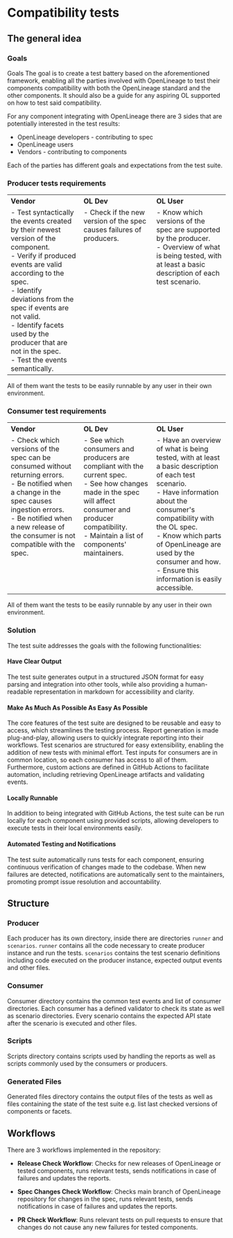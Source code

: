 # Compatibility tests

## The general idea

### Goals
Goals
The goal is to create a test battery based on the aforementioned framework, enabling all the parties involved with OpenLineage to test their components compatibility with both the OpenLineage standard and the other components. It should also be a guide for any aspiring OL supported on how to test said compatibility.

For any component integrating with OpenLineage there are 3 sides that are potentially interested in the test results:
- OpenLineage developers - contributing to spec 
- OpenLineage users
- Vendors - contributing to components

Each of the parties has different goals and expectations from the test suite.

### Producer tests requirements

<table style="width:100%;">
  <tr>
    <th style="width:33.33%; text-align:left; vertical-align:top;">Vendor</th>
    <th style="width:33.33%; text-align:left; vertical-align:top;">OL Dev</th>
    <th style="width:33.33%; text-align:left; vertical-align:top;">OL User</th>
  </tr>
  <tr>
    <td style="vertical-align:top;">
      - Test syntactically the events created by their newest version of the component.<br>
      - Verify if produced events are valid according to the spec.<br>
      - Identify deviations from the spec if events are not valid.<br>
      - Identify facets used by the producer that are not in the spec.<br>
      - Test the events semantically.
    </td>
    <td style="vertical-align:top;">
      - Check if the new version of the spec causes failures of producers.
    </td>
    <td style="vertical-align:top;">
      - Know which versions of the spec are supported by the producer.<br>
      - Overview of what is being tested, with at least a basic description of each test scenario.
    </td>
  </tr>
</table>


All of them want the tests to be easily runnable by any user in their own environment.

### Consumer test requirements

<table style="width:100%;">
  <tr>
    <th style="width:33.33%; text-align:left; vertical-align:top;">Vendor</th>
    <th style="width:33.33%; text-align:left; vertical-align:top;">OL Dev</th>
    <th style="width:33.33%; text-align:left; vertical-align:top;">OL User</th>
  </tr>
  <tr>
    <td style="vertical-align:top;">
      - Check which versions of the spec can be consumed without returning errors.<br>
      - Be notified when a change in the spec causes ingestion errors.<br>
      - Be notified when a new release of the consumer is not compatible with the spec.
    </td>
    <td style="vertical-align:top;">
      - See which consumers and producers are compliant with the current spec.<br>
      - See how changes made in the spec will affect consumer and producer compatibility.<br>
      - Maintain a list of components' maintainers.
    </td>
    <td style="vertical-align:top;">
      - Have an overview of what is being tested, with at least a basic description of each test scenario.<br>
      - Have information about the consumer's compatibility with the OL spec.<br>
      - Know which parts of OpenLineage are used by the consumer and how.<br>
      - Ensure this information is easily accessible.
    </td>
  </tr>
</table>


All of them want the tests to be easily runnable by any user in their own environment.

### Solution

The test suite addresses the goals with the following functionalities:

#### Have Clear Output

The test suite generates output in a structured JSON format for easy parsing and integration into other tools, while also providing a human-readable representation in markdown for accessibility and clarity.

#### Make As Much As Possible As Easy As Possible

The core features of the test suite are designed to be reusable and easy to access, which streamlines the testing process. Report generation is made plug-and-play, allowing users to quickly integrate reporting into their workflows. Test scenarios are structured for easy extensibility, enabling the addition of new tests with minimal effort. Test inputs for consumers are in common location, so each consumer has access to all of them. Furthermore, custom actions are defined in GitHub Actions to facilitate automation, including retrieving OpenLineage artifacts and validating events.

#### Locally Runnable

In addition to being integrated with GitHub Actions, the test suite can be run locally for each component using provided scripts, allowing developers to execute tests in their local environments easily.

#### Automated Testing and Notifications

The test suite automatically runs tests for each component, ensuring continuous verification of changes made to the codebase. When new failures are detected, notifications are automatically sent to the maintainers, promoting prompt issue resolution and accountability.

## Structure

### Producer

Each producer has its own directory, inside there are directories `runner` and `scenarios`. `runner` contains all the code necessary to create producer instance and run the tests. `scenarios` contains the test scenario definitions including code executed on the producer instance, expected output events and other files.

### Consumer

Consumer directory contains the common test events and list of consumer directories. Each consumer has a defined validator to check its state as well as scenario directories. Every scenario contains the expected API state after the scenario is executed and other files.


### Scripts

Scripts directory contains scripts used by handling the reports as well as scripts commonly used by the consumers or producers.

### Generated Files

Generated files directory contains the output files of the tests as well as files containing the state of the test suite e.g. list last checked versions of components or facets.

## Workflows

There are 3 workflows implemented in the repository:

- **Release Check Workflow**: Checks for new releases of OpenLineage or tested components, runs relevant tests, sends notifications in case of failures and updates the reports.

- **Spec Changes Check Workflow**: Checks main branch of OpenLineage repository for changes in the spec, runs relevant tests, sends notifications in case of failures and updates the reports.

- **PR Check Workflow**: Runs relevant tests on pull requests to ensure that changes do not cause any new failures for tested components.